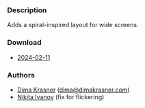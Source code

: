 ### Description
Adds a spiral-inspired layout for wide screens.

### Download
- [2024-02-11](https://codeberg.org/dwl/dwl-patches/raw/branch/main/patches/snail/snail.patch)

### Authors
- [Dima Krasner](https://codeberg.org/dimkr) (<dima@dimakrasner.com>)
- [Nikita Ivanov](https://github.com/NikitaIvanovV) (fix for flickering)
